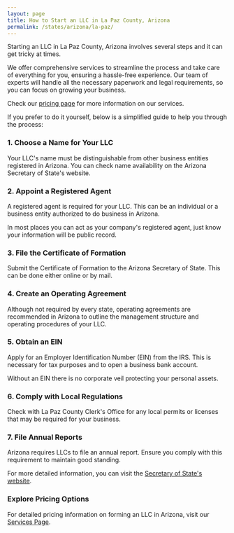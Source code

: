 ```yaml
---
layout: page
title: How to Start an LLC in La Paz County, Arizona
permalink: /states/arizona/la-paz/
---
```


<p>Starting an LLC in La Paz County, Arizona involves several steps and it can get tricky at times.</p>

<p>We offer comprehensive services to streamline the process and take care of everything for you, ensuring a hassle-free experience. Our team of experts will handle all the necessary paperwork and legal requirements, so you can focus on growing your business.</p>

<p>Check our <a href="/services/">pricing page</a> for more information on our services.</p>

<p>If you prefer to do it yourself, below is a simplified guide to help you through the process:</p>

<h3>1. Choose a Name for Your LLC</h3>
<p>Your LLC's name must be distinguishable from other business entities registered in Arizona. You can check name availability on the Arizona Secretary of State's website.</p>

<h3>2. Appoint a Registered Agent</h3>
<p>A registered agent is required for your LLC. This can be an individual or a business entity authorized to do business in Arizona.</p>

<p>In most places you can act as your company's registered agent, just know your information will be public record.<p>

<h3>3. File the Certificate of Formation</h3>
<p>Submit the Certificate of Formation to the Arizona Secretary of State. This can be done either online or by mail.</p>

<h3>4. Create an Operating Agreement</h3>
<p>Although not required by every state, operating agreements are recommended in Arizona to outline the management structure and operating procedures of your LLC.</p>

<h3>5. Obtain an EIN</h3>
<p>Apply for an Employer Identification Number (EIN) from the IRS. This is necessary for tax purposes and to open a business bank account.</p>

<p>Without an EIN there is no corporate veil protecting your personal assets.</p>

<h3>6. Comply with Local Regulations</h3>
<p>Check with La Paz County Clerk's Office for any local permits or licenses that may be required for your business.</p>

<h3>7. File Annual Reports</h3>
<p>Arizona requires LLCs to file an annual report. Ensure you comply with this requirement to maintain good standing.</p>

<p>For more detailed information, you can visit the <a href="https://azsos.gov/business">Secretary of State's website</a>.</p>

<h3>Explore Pricing Options</h3>
<p>For detailed pricing information on forming an LLC in Arizona, visit our <a href="{ '/services/' | relative_url }">Services Page</a>.</p>
